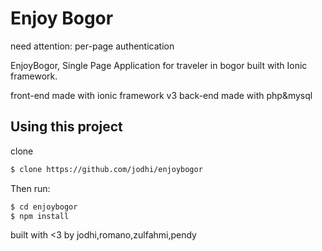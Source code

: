 Enjoy Bogor
=====================

need attention:
per-page authentication

EnjoyBogor, Single Page Application for traveler in bogor built with Ionic framework.


front-end made with ionic framework v3
back-end made with php&mysql

## Using this project

clone

```bash
$ clone https://github.com/jodhi/enjoybogor
```

Then run:

```bash
$ cd enjoybogor
$ npm install
```


built with <3 by jodhi,romano,zulfahmi,pendy
